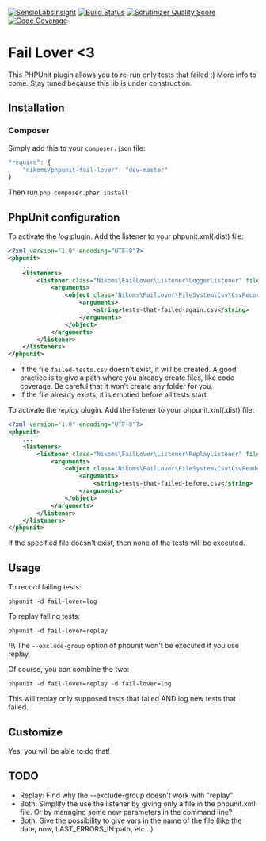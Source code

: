 [![SensioLabsInsight](https://insight.sensiolabs.com/projects/8470b809-e2e4-4a39-b96e-2001fa92f0b2/mini.png)](https://insight.sensiolabs.com/projects/8470b809-e2e4-4a39-b96e-2001fa92f0b2)
[![Build Status](https://api.travis-ci.org/Nikoms/phpunit-fail-lover.png)](https://api.travis-ci.org/Nikoms/phpunit-fail-lover)
[![Scrutinizer Quality Score](https://scrutinizer-ci.com/g/Nikoms/phpunit-fail-lover/badges/quality-score.png)](https://scrutinizer-ci.com/g/Nikoms/phpunit-fail-lover/)
[![Code Coverage](https://scrutinizer-ci.com/g/Nikoms/phpunit-fail-lover/badges/coverage.png)](https://scrutinizer-ci.com/g/Nikoms/phpunit-fail-lover/)


Fail Lover <3
==============

This PHPUnit plugin allows you to re-run only tests that failed :) More info to come. Stay tuned because this lib is under construction.

Installation
--------------

### Composer ###
Simply add this to your `composer.json` file:
```js
"require": {
    "nikoms/phpunit-fail-lover": "dev-master"
}
```

Then run `php composer.phar install`

PhpUnit configuration
---------------------
To activate the *log* plugin. Add the listener to your phpunit.xml(.dist) file:

```xml
<?xml version="1.0" encoding="UTF-8"?>
<phpunit>
    ...
    <listeners>
        <listener class="Nikoms\FailLover\Listener\LoggerListener" file="vendor/nikoms/phpunit-fail-lover/src/Listener/LoggerListener.php">
            <arguments>
                <object class="Nikoms\FailLover\FileSystem\Csv\CsvRecorder">
                    <arguments>
                        <string>tests-that-failed-again.csv</string>
                    </arguments>
                </object>
            </arguments>
        </listener>
    </listeners>
</phpunit>
```

* If the file `failed-tests.csv` doesn't exist, it will be created. A good practice is to give a path where you already create files, like code coverage. Be careful that it won't create any folder for you.
* If the file already exists, it is emptied before all tests start.


To activate the *replay* plugin. Add the listener to your phpunit.xml(.dist) file:

```xml
<?xml version="1.0" encoding="UTF-8"?>
<phpunit>
    ...
    <listeners>
        <listener class="Nikoms\FailLover\Listener\ReplayListener" file="src/Listener/ReplayListener.php">
            <arguments>
                <object class="Nikoms\FailLover\FileSystem\Csv\CsvReader">
                    <arguments>
                        <string>tests-that-failed-before.csv</string>
                    </arguments>
                </object>
            </arguments>
        </listener>
    </listeners>
</phpunit>
```

If the specified file doesn't exist, then none of the tests will be executed.


Usage
-----

To record failing tests:

`phpunit -d fail-lover=log`


To replay failing tests:

`phpunit -d fail-lover=replay`

/!\ The `--exclude-group` option of phpunit won't be executed if you use replay.

Of course, you can combine the two:

`phpunit -d fail-lover=replay -d fail-lover=log`

This will replay only supposed tests that failed AND log new tests that failed.

Customize
---------

Yes, you will be able to do that!


TODO
----

* Replay: Find why the --exclude-group doesn't work with "replay"
* Both: Simplify the use the listener by giving only a file in the phpunit.xml file. Or by managing some new parameters in the command line?
* Both: Give the possibility to give vars in the name of the file (like the date, now, LAST_ERRORS_IN:path, etc...)

